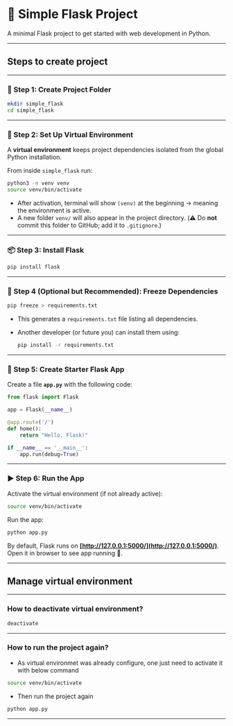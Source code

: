 # 🚀 Simple Flask Project

A minimal Flask project to get started with web development in Python.

---

## Steps to create project

---

### 📂 Step 1: Create Project Folder

```bash
mkdir simple_flask
cd simple_flask
```

---

### 🐍 Step 2: Set Up Virtual Environment

A **virtual environment** keeps project dependencies isolated from the global Python installation.

From inside `simple_flask` run:

```bash
python3 -m venv venv
source venv/bin/activate
```

* After activation, terminal will show `(venv)` at the beginning → meaning the environment is active.
* A new folder `venv/` will also appear in the project directory. (⚠️ Do **not** commit this folder to GitHub; add it to `.gitignore`.)

---

### 📦 Step 3: Install Flask

```bash
pip install flask
```

---

### 📄 Step 4 (Optional but Recommended): Freeze Dependencies

```bash
pip freeze > requirements.txt
```

* This generates a `requirements.txt` file listing all dependencies.
* Another developer (or future you) can install them using:

  ```bash
  pip install -r requirements.txt
  ```

---

### 📝 Step 5: Create Starter Flask App

Create a file **`app.py`** with the following code:

```python
from flask import Flask

app = Flask(__name__)

@app.route('/')
def home():
    return "Hello, Flask!"

if __name__ == '__main__':
    app.run(debug=True)
```

---

### ▶️ Step 6: Run the App

Activate the virtual environment (if not already active):

```bash
source venv/bin/activate
```

Run the app:

```bash
python app.py
```

By default, Flask runs on **[http://127.0.0.1:5000/](http://127.0.0.1:5000/)**.
Open it in browser to see app running 🎉.

---

## Manage virtual environment

---

### How to deactivate virtual environment?

```bash
deactivate
```

---

### How to run the project again?
- As virtual environmet was already configure, one just need to activate it with
below command

```bash
source venv/bin/activate
```

- Then run the project again

```bash
python app.py
```

---
